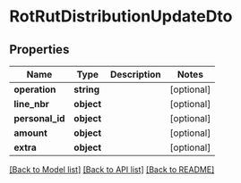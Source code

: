 # RotRutDistributionUpdateDto

## Properties
Name | Type | Description | Notes
------------ | ------------- | ------------- | -------------
**operation** | **string** |  | [optional] 
**line_nbr** | **object** |  | [optional] 
**personal_id** | **object** |  | [optional] 
**amount** | **object** |  | [optional] 
**extra** | **object** |  | [optional] 

[[Back to Model list]](../README.md#documentation-for-models) [[Back to API list]](../README.md#documentation-for-api-endpoints) [[Back to README]](../README.md)


